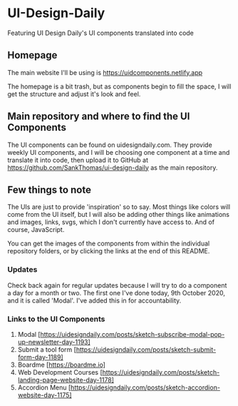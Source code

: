 # UI-Design-Daily

Featuring UI Design Daily's UI components translated into code

## Homepage

The main website I'll be using is https://uidcomponents.netlify.app

The homepage is a bit trash, but as components begin to fill the space, I will get the structure and adjust it's look and feel.

## Main repository and where to find the UI Components

The UI components can be found on uidesigndaily.com. They provide weekly UI components, and I will be choosing one component at a time and translate it into code, then upload it to GitHub at https://github.com/SankThomas/ui-design-daily as the main repository.

## Few things to note

The UIs are just to provide 'inspiration' so to say. Most things like colors will come from the UI itself, but I will also be adding other things like animations and images, links, svgs, which I don't currently have access to. And of course, JavaScript.

You can get the images of the components from within the individual repository folders, or by clicking the links at the end of this README.

### Updates

Check back again for regular updates because I will try to do a component a day for a month or two. The first one I've done today, 9th October 2020, and it is called 'Modal'. I've added this in for accountability.

### Links to the UI Components

1. Modal [https://uidesigndaily.com/posts/sketch-subscribe-modal-pop-up-newsletter-day-1193]
2. Submit a tool form [https://uidesigndaily.com/posts/sketch-submit-form-day-1189]
3. Boardme [https://boardme.io]
4. Web Development Courses [https://uidesigndaily.com/posts/sketch-landing-page-website-day-1178]
5. Accordion Menu [https://uidesigndaily.com/posts/sketch-accordion-website-day-1175]
